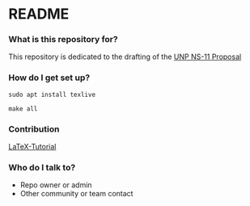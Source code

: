 # README #

### What is this repository for? ###

This repository is dedicated to the drafting of the 
[UNP NS-11 Proposal](https://universitynanosat.org/downloads/rfp-ns-11.pdf)

### How do I get set up? ###

`sudo apt install texlive`

`make all`

### Contribution ###

[LaTeX-Tutorial](https://latex-tutorial.com/)

### Who do I talk to? ###
* Repo owner or admin
* Other community or team contact
